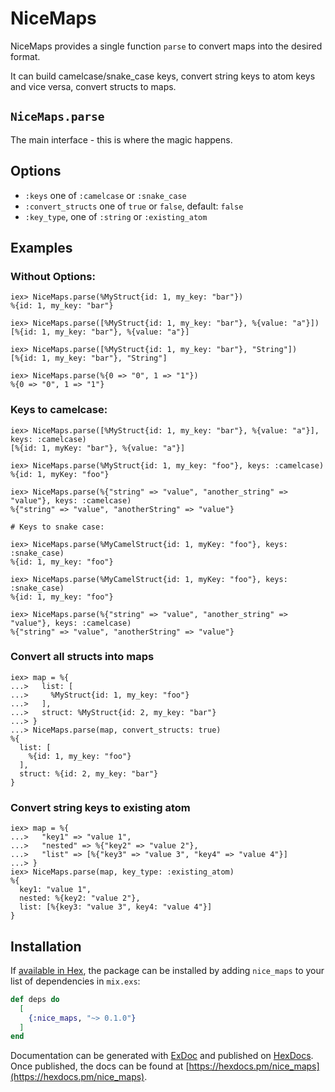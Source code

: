 # NiceMaps

NiceMaps provides a single function `parse` to convert maps into the desired format.

It can build camelcase/snake_case keys, convert string keys to atom keys and vice versa,
convert structs to maps.

## `NiceMaps.parse`
The main interface - this is where the magic happens.

## Options

* `:keys` one of `:camelcase` or `:snake_case`
* `:convert_structs` one of `true` or `false`, default: `false`
* `:key_type`, one of `:string` or `:existing_atom`

## Examples

### Without Options:

    iex> NiceMaps.parse(%MyStruct{id: 1, my_key: "bar"})
    %{id: 1, my_key: "bar"}

    iex> NiceMaps.parse([%MyStruct{id: 1, my_key: "bar"}, %{value: "a"}])
    [%{id: 1, my_key: "bar"}, %{value: "a"}]

    iex> NiceMaps.parse([%MyStruct{id: 1, my_key: "bar"}, "String"])
    [%{id: 1, my_key: "bar"}, "String"]

    iex> NiceMaps.parse(%{0 => "0", 1 => "1"})
    %{0 => "0", 1 => "1"}

### Keys to camelcase:

    iex> NiceMaps.parse([%MyStruct{id: 1, my_key: "bar"}, %{value: "a"}], keys: :camelcase)
    [%{id: 1, myKey: "bar"}, %{value: "a"}]

    iex> NiceMaps.parse(%MyStruct{id: 1, my_key: "foo"}, keys: :camelcase)
    %{id: 1, myKey: "foo"}

    iex> NiceMaps.parse(%{"string" => "value", "another_string" => "value"}, keys: :camelcase)
    %{"string" => "value", "anotherString" => "value"}

    # Keys to snake case:

    iex> NiceMaps.parse(%MyCamelStruct{id: 1, myKey: "foo"}, keys: :snake_case)
    %{id: 1, my_key: "foo"}

    iex> NiceMaps.parse(%MyCamelStruct{id: 1, myKey: "foo"}, keys: :snake_case)
    %{id: 1, my_key: "foo"}

    iex> NiceMaps.parse(%{"string" => "value", "another_string" => "value"}, keys: :camelcase)
    %{"string" => "value", "anotherString" => "value"}

### Convert all structs into maps

    iex> map = %{
    ...>   list: [
    ...>     %MyStruct{id: 1, my_key: "foo"}
    ...>   ],
    ...>   struct: %MyStruct{id: 2, my_key: "bar"}
    ...> }
    ...> NiceMaps.parse(map, convert_structs: true)
    %{
      list: [
        %{id: 1, my_key: "foo"}
      ],
      struct: %{id: 2, my_key: "bar"}
    }

### Convert string keys to existing atom

    iex> map = %{
    ...>   "key1" => "value 1",
    ...>   "nested" => %{"key2" => "value 2"},
    ...>   "list" => [%{"key3" => "value 3", "key4" => "value 4"}]
    ...> }
    iex> NiceMaps.parse(map, key_type: :existing_atom)
    %{
      key1: "value 1",
      nested: %{key2: "value 2"},
      list: [%{key3: "value 3", key4: "value 4"}]
    }

## Installation

If [available in Hex](https://hex.pm/docs/publish), the package can be installed
by adding `nice_maps` to your list of dependencies in `mix.exs`:

```elixir
def deps do
  [
    {:nice_maps, "~> 0.1.0"}
  ]
end
```

Documentation can be generated with [ExDoc](https://github.com/elixir-lang/ex_doc)
and published on [HexDocs](https://hexdocs.pm). Once published, the docs can
be found at [https://hexdocs.pm/nice_maps](https://hexdocs.pm/nice_maps).
